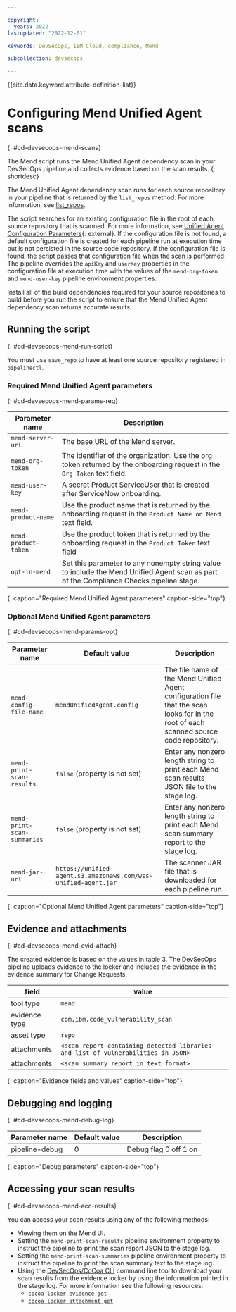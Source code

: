 ```yaml
---

copyright:
  years: 2022
lastupdated: "2022-12-01"

keywords: DevSecOps, IBM Cloud, compliance, Mend

subcollection: devsecops

---
```


{{site.data.keyword.attribute-definition-list}}

# Configuring Mend Unified Agent scans
{: #cd-devsecops-mend-scans}

The Mend script runs the Mend Unified Agent dependency scan in your DevSecOps pipeline and collects evidence based on the scan results.
{: shortdesc}

 The Mend Unified Agent dependency scan runs for each source repository in your pipeline that is returned by the `list_repos` method. For more information, see [list_repos](/docs/devsecops?topic=devsecops-devsecops-pipelinectl#list_repos). 

The script searches for an existing configuration file in the root of each source repository that is scanned. For more information, see [Unified Agent Configuration Parameters](https://docs.mend.io/bundle/unified_agent/page/unified_agent_configuration_parameters.html){: external}. If the configuration file is not found, a default configuration file is created for each pipeline run at execution time but is not persisted in the source code repository. If the configuration file is found, the script passes that configuration file when the scan is performed. The pipeline overrides the `apiKey` and `userKey` properties in the configuration file at execution time with the values of the `mend-org-token` and `mend-user-key` pipeline environment properties. 

Install all of the build dependencies required for your source repositories to build before you run the script to ensure that the Mend Unified Agent dependency scan returns accurate results.






## Running the script
{: #cd-devsecops-mend-run-script}



You must use `save_repo` to have at least one source repository registered in `pipelinectl`. 

### Required Mend Unified Agent parameters
{: #cd-devsecops-mend-params-req}

| Parameter name | Description |
|-|-|
| `mend-server-url` | The base URL of the Mend server. |
| `mend-org-token` | The identifier of the organization. Use the org token returned by the onboarding request in the `Org Token` text field. |
| `mend-user-key` | A secret Product ServiceUser that is created after ServiceNow onboarding. |
| `mend-product-name` | Use the product name that is returned by the onboarding request in the `Product Name on Mend` text field. |
| `mend-product-token` | Use the product token that is returned by the onboarding request in the `Product Token` text field |
| `opt-in-mend` | Set this parameter to any nonempty string value to include the Mend Unified Agent scan as part of the Compliance Checks pipeline stage. |
{: caption="Required Mend Unified Agent parameters" caption-side="top"}



### Optional Mend Unified Agent parameters
{: #cd-devsecops-mend-params-opt}

| Parameter name | Default value | Description |
|-|-|-|
| `mend-config-file-name` | `mendUnifiedAgent.config` | The file name of the Mend Unified Agent configuration file that the scan looks for in the root of each scanned source code repository. |
| `mend-print-scan-results` | `false` (property is not set) | Enter any nonzero length string to print each Mend scan results JSON file to the stage log. |
| `mend-print-scan-summaries` | `false` (property is not set) | Enter any nonzero length string to print each Mend scan summary report to the stage log. |
| `mend-jar-url` | `https://unified-agent.s3.amazonaws.com/wss-unified-agent.jar` | The scanner JAR file that is downloaded for each pipeline run. |
{: caption="Optional Mend Unified Agent parameters" caption-side="top"}

## Evidence and attachments
{: #cd-devsecops-mend-evid-attach}



The created evidence is based on the values in table 3. The DevSecOps pipeline uploads evidence to the locker and includes the evidence in the evidence summary for Change Requests.

| field | value | 
| ----- | ----- |
| tool type     | `mend` |
| evidence type | `com.ibm.code_vulnerability_scan` |
| asset type    | `repo` |
| attachments   | `<scan report containing detected libraries and list of vulnerabilities in JSON>` |
| attachments   | `<scan summary report in text format>` |
{: caption="Evidence fields and values" caption-side="top"}

## Debugging and logging
{: #cd-devsecops-mend-debug-log}

| Parameter name | Default value | Description |
|-|-|-|
| pipeline-debug | 0 | Debug flag 0 off 1 on | 
{: caption="Debug parameters" caption-side="top"}

## Accessing your scan results
{: #cd-devsecops-mend-acc-results}

You can access your scan results using any of the following methods:

- Viewing them on the Mend UI.
- Setting the `mend-print-scan-results` pipeline environment property to instruct the pipeline to print the scan report JSON to the stage log.
- Setting the `mend-print-scan-summaries` pipeline environment property to instruct the pipeline to print the scan summary text to the stage log.
- Using the [DevSecOps/CoCoa CLI](/docs/devsecops?topic=devsecops-cd-devsecops-cli) command line tool to download your scan results from the evidence locker by using the information printed in the stage log.  For more information see the following resources:
   - [`cocoa locker evidence get`](/docs/devsecops?topic=devsecops-cd-devsecops-cli#locker-evidence-get)
   - [`cocoa locker attachment get`](/docs/devsecops?topic=devsecops-cd-devsecops-cli#locker-attachment-get)

